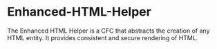 # Enhanced-HTML-Helper
The Enhanced HTML Helper is a CFC that abstracts the creation of any HTML entity. It provides consistent and secure rendering of HTML.
